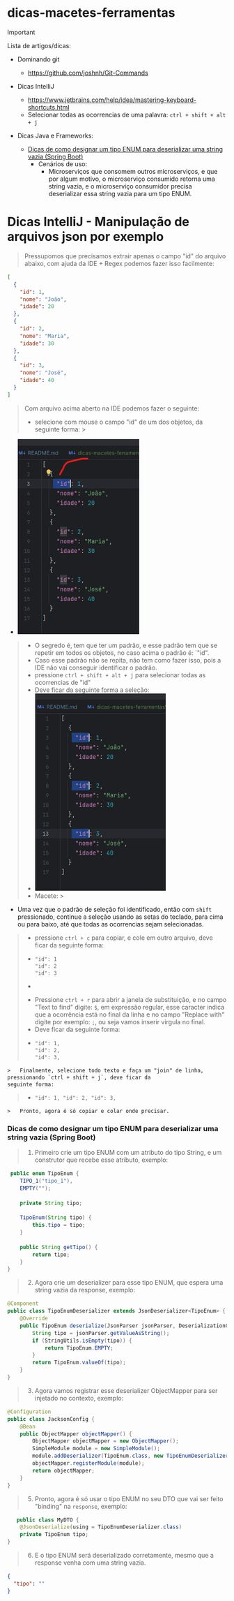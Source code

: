 # dicas-macetes-ferramentas

> [!IMPORTANT]
> Lista de artigos/dicas:

- Dominando git
    - https://github.com/joshnh/Git-Commands
- Dicas IntelliJ
    - https://www.jetbrains.com/help/idea/mastering-keyboard-shortcuts.html
    - Selecionar todas as ocorrencias de uma palavra: `ctrl + shift + alt + j`

- Dicas Java e Frameworks:
    - [Dicas de como designar um tipo ENUM para deserializar uma string vazia (Spring Boot)](#dicas-de-como-designar-um-tipo-enum-para-deserializar-uma-string-vazia-spring-boot)
      - Cenários de uso:
        - Microserviços que consomem outros microserviços, e que por algum motivo, o microserviço consumido retorna uma
          string vazia, e o microserviço consumidor precisa deserializar essa string vazia para um tipo ENUM.

# Dicas IntelliJ - Manipulação de arquivos json por exemplo

> Pressupomos que precisamos extrair apenas o campo "id" do arquivo abaixo, com ajuda da IDE + Regex podemos fazer isso
> facilmente:

```json
[
  {
    "id": 1,
    "nome": "João",
    "idade": 20
  },
  {
    "id": 2,
    "nome": "Maria",
    "idade": 30
  },
  {
    "id": 3,
    "nome": "José",
    "idade": 40
  }
]
```

> Com arquivo acima aberto na IDE podemos fazer o seguinte:
> - selecione com mouse o campo "id" de um dos objetos, da seguinte forma:
    >
- ![img_1.png](img/img_1.png)
>   - O segredo é, tem que ter um padrão, e esse padrão tem que se repetir em todos os objetos, no caso acima o padrão
      é: `"id".
>   - Caso esse padrão não se repita, não tem como fazer isso, pois a IDE não vai conseguir identificar o padrão.
> - pressione `ctrl + shift + alt + j` para selecionar todas as ocorrencias de "id"
> - Deve ficar da seguinte forma a seleção:
> - ![img_2.png](img/img_2.png)
> - Macete:
    >
- Uma vez que o padrão de seleção foi identificado, então com `shift` pressionado, continue a seleção usando as setas do
  teclado, para cima ou para baixo, até que todas as ocorrencias sejam selecionadas.
> - pressione `ctrl + c` para copiar, e cole em outro arquivo, deve ficar da seguinte forma:
> - ```text
>   "id": 1
>   "id": 2
>   "id": 3
> - ```
> - Pressione `ctrl + r` para abrir a janela de substituição, e no campo "Text to find" digite: `$`, em expressão
    regular, esse caracter indica que a ocorrência está no final da linha e no campo "Replace with" digite por
    exemplo: `;`, ou seja vamos inserir virgula no final.
> - Deve ficar da seguinte forma:
> - ```text
>   "id": 1,
>   "id": 2,
>   "id": 3,
>   ```
    >   Finalmente, selecione todo texto e faça um "join" de linha, pressionando `ctrl + shift + j`, deve ficar da
    seguinte forma:
> - ```text
>   "id": 1, "id": 2, "id": 3,
>   ```
    >   Pronto, agora é só copiar e colar onde precisar.

### Dicas de como designar um tipo ENUM para deserializar uma string vazia (Spring Boot)

> 1. Primeiro crie um tipo ENUM com um atributo do tipo String, e um construtor que recebe esse atributo, exemplo:

```java
 public enum TipoEnum {
    TIPO_1("tipo_1"),
    EMPTY("");

    private String tipo;

    TipoEnum(String tipo) {
        this.tipo = tipo;
    }

    public String getTipo() {
        return tipo;
    }
}
 ```

> 2. Agora crie um deserializer para esse tipo ENUM, que espera uma string vazia da response, exemplo:

```java
@Component
public class TipoEnumDeserializer extends JsonDeserializer<TipoEnum> {
    @Override
    public TipoEnum deserialize(JsonParser jsonParser, DeserializationContext deserializationContext) throws IOException, JsonProcessingException {
        String tipo = jsonParser.getValueAsString();
        if (StringUtils.isEmpty(tipo)) {
            return TipoEnum.EMPTY;
        }
        return TipoEnum.valueOf(tipo);
    }
}
```

> 3. Agora vamos registrar esse deserializer ObjectMapper para ser injetado no contexto, exemplo:

```java
@Configuration
public class JacksonConfig {
    @Bean
    public ObjectMapper objectMapper() {
        ObjectMapper objectMapper = new ObjectMapper();
        SimpleModule module = new SimpleModule();
        module.addDeserializer(TipoEnum.class, new TipoEnumDeserializer());
        objectMapper.registerModule(module);
        return objectMapper;
    }
}
```

> 5. Pronto, agora é só usar o tipo ENUM no seu DTO que vai ser feito "binding" na `response`, exemplo:

```java
   public class MyDTO {
    @JsonDeserialize(using = TipoEnumDeserializer.class)
    private TipoEnum tipo;
}
```

> 6. E o tipo ENUM será deserializado corretamente, mesmo que a response venha com uma string vazia.
```json
{
  "tipo": ""
}
```

